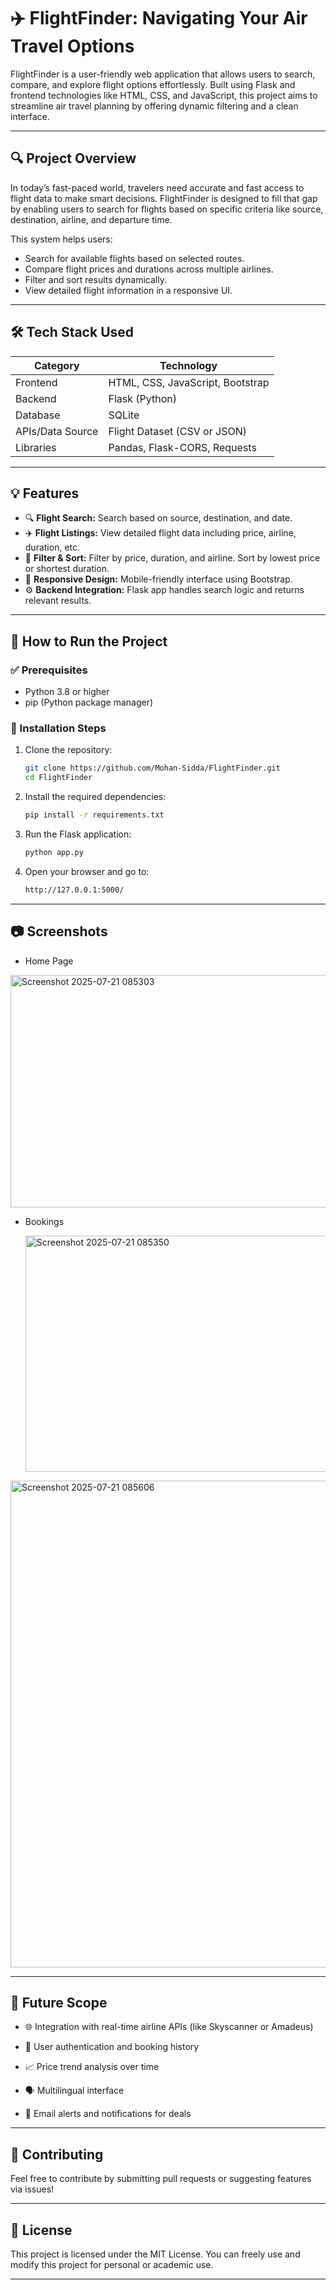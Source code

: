 # ✈️ FlightFinder: Navigating Your Air Travel Options

FlightFinder is a user-friendly web application that allows users to search, compare, and explore flight options effortlessly. Built using Flask and frontend technologies like HTML, CSS, and JavaScript, this project aims to streamline air travel planning by offering dynamic filtering and a clean interface.

---

## 🔍 Project Overview

In today’s fast-paced world, travelers need accurate and fast access to flight data to make smart decisions. FlightFinder is designed to fill that gap by enabling users to search for flights based on specific criteria like source, destination, airline, and departure time.

This system helps users:

- Search for available flights based on selected routes.
- Compare flight prices and durations across multiple airlines.
- Filter and sort results dynamically.
- View detailed flight information in a responsive UI.

---

## 🛠️ Tech Stack Used

| Category         | Technology                           |
|------------------|---------------------------------------|
| Frontend         | HTML, CSS, JavaScript, Bootstrap      |
| Backend          | Flask (Python)                        |
| Database         | SQLite                                |
| APIs/Data Source | Flight Dataset (CSV or JSON)          |
| Libraries        | Pandas, Flask-CORS, Requests          |

---

## 💡 Features

- 🔍 **Flight Search:** Search based on source, destination, and date.
- ✈️ **Flight Listings:** View detailed flight data including price, airline, duration, etc.
- 🧮 **Filter & Sort:** Filter by price, duration, and airline. Sort by lowest price or shortest duration.
- 📱 **Responsive Design:** Mobile-friendly interface using Bootstrap.
- ⚙️ **Backend Integration:** Flask app handles search logic and returns relevant results.


---

## 🚀 How to Run the Project

### ✅ Prerequisites

- Python 3.8 or higher
- pip (Python package manager)

### 🔧 Installation Steps

1. Clone the repository:
   ```bash
   git clone https://github.com/Mohan-Sidda/FlightFinder.git
   cd FlightFinder

2. Install the required dependencies:
   
   ```bash
   pip install -r requirements.txt
   

3. Run the Flask application:
   ```bash
   python app.py


4. Open your browser and go to:
   ```bash
   http://127.0.0.1:5000/


---

## 📷 Screenshots


- Home Page

 <img width="783" height="372" alt="Screenshot 2025-07-21 085303" src="https://github.com/user-attachments/assets/05722614-54b7-467c-ade7-046ad0ae7983" />


- Bookings

  <img width="787" height="378" alt="Screenshot 2025-07-21 085350" src="https://github.com/user-attachments/assets/d9accd93-aa91-4245-8500-3ea7f51d5c70" />


<img width="816" height="779" alt="Screenshot 2025-07-21 085606" src="https://github.com/user-attachments/assets/a589aa30-7fa6-4dff-be57-c5ebf73e1ba4" />


---

## 🔮 Future Scope

- 🌐 Integration with real-time airline APIs (like Skyscanner or Amadeus)

- 👤 User authentication and booking history

- 📈 Price trend analysis over time

- 🗣️ Multilingual interface

- 📩 Email alerts and notifications for deals



---

## 🙌 Contributing


Feel free to contribute by submitting pull requests or suggesting features via issues!

---

## 📄 License

This project is licensed under the MIT License. You can freely use and modify this project for personal or academic use.


---



